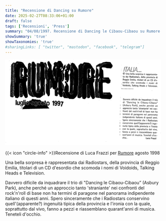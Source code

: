 ```yaml
---
title: "Recensione di Dancing su Rumore"
date: 2025-02-27T08:33:06+01:00
draft: false
tags: ['Recensioni', 'Press']
summary: "04/08/1997. Recensione di Dancing le Cibaou-Cibaou su Rumore. A cura di Luca Frazzi."
showSummary: 'true'
showTaxonomies: 'true'
#sharingLinks: [ "twitter", "mastodon", "facebook", "telegram"]
---
```

![Articolo](featured.png)

{{< icon "circle-info" >}}Recensione di Luca Frazzi per [Rumore](https://it.wikipedia.org/wiki/Rumore_(rivista)) agosto 1998

Una bella sorpresa è rappresentata dai Radiostars, della provincia di Reggio Emilia, titolari di un CD d'esordio che scomoda i nomi di Voidoids, Talking Heads e Television.

Davvero dificile da inquadrare il trio di "Dancing le Cibaou-Cibaou” (Asbury Park), anche perché un approccio tanto 'straniante' nei confronti del rock'n'roll di base non ha termini di paragone nel panorama indipendente italiano di questi anni. Spero sinceramente che i Radiostars conservino quell'(apparente?) ingenuità tipica della provincia e l'ironia con la quale, soprattutto dal vivo, fanno a pezzi e riassemblano quarant'anni di musica. Teneteli d'occhio.


